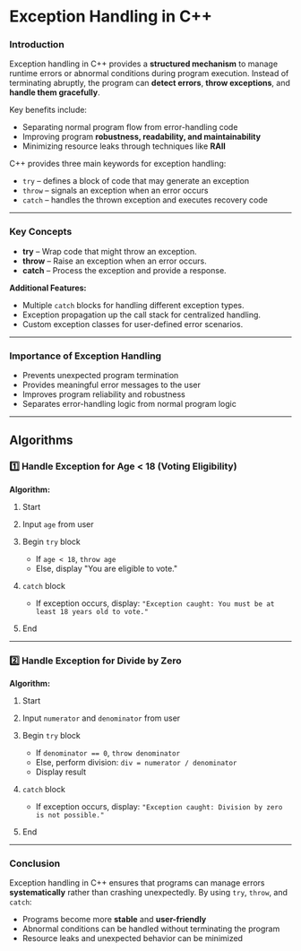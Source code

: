 # Exception Handling in C++

### Introduction

Exception handling in C++ provides a **structured mechanism** to manage runtime errors or abnormal conditions during program execution. Instead of terminating abruptly, the program can **detect errors**, **throw exceptions**, and **handle them gracefully**.

Key benefits include:

* Separating normal program flow from error-handling code
* Improving program **robustness, readability, and maintainability**
* Minimizing resource leaks through techniques like **RAII**

C++ provides three main keywords for exception handling:

* `try` – defines a block of code that may generate an exception
* `throw` – signals an exception when an error occurs
* `catch` – handles the thrown exception and executes recovery code

---

### Key Concepts

* **try** – Wrap code that might throw an exception.
* **throw** – Raise an exception when an error occurs.
* **catch** – Process the exception and provide a response.

**Additional Features:**

* Multiple `catch` blocks for handling different exception types.
* Exception propagation up the call stack for centralized handling.
* Custom exception classes for user-defined error scenarios.

---

### Importance of Exception Handling

* Prevents unexpected program termination
* Provides meaningful error messages to the user
* Improves program reliability and robustness
* Separates error-handling logic from normal program logic

---

## Algorithms

### 1️⃣ Handle Exception for Age < 18 (Voting Eligibility)

**Algorithm:**

1. Start
2. Input `age` from user
3. Begin `try` block

   * If `age < 18`, `throw age`
   * Else, display "You are eligible to vote."
4. `catch` block

   * If exception occurs, display:
     `"Exception caught: You must be at least 18 years old to vote."`
5. End

---

### 2️⃣ Handle Exception for Divide by Zero

**Algorithm:**

1. Start
2. Input `numerator` and `denominator` from user
3. Begin `try` block

   * If `denominator == 0`, `throw denominator`
   * Else, perform division: `div = numerator / denominator`
   * Display result
4. `catch` block

   * If exception occurs, display:
     `"Exception caught: Division by zero is not possible."`
5. End

---

### Conclusion

Exception handling in C++ ensures that programs can manage errors **systematically** rather than crashing unexpectedly. By using `try`, `throw`, and `catch`:

* Programs become more **stable** and **user-friendly**
* Abnormal conditions can be handled without terminating the program
* Resource leaks and unexpected behavior can be minimized
